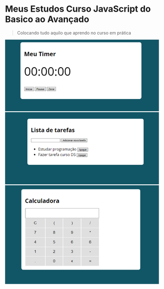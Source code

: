 # Meus Estudos Curso JavaScript do Basico ao Avançado
>Colocando tudo aquilo que aprendo no curso em prática

![timer.png](images/timer.PNG "Timer")
![listatarefas.png](images/listatarefas.PNG "Lista de Tarefas")
![calculadora.png](images/calculadora.PNG "calcualdora")
